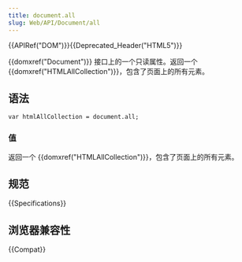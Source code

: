 ```yaml
---
title: document.all
slug: Web/API/Document/all
---
```


{{APIRef("DOM")}}{{Deprecated_Header("HTML5")}}

{{domxref("Document")}} 接口上的一个只读属性。返回一个 {{domxref("HTMLAllCollection")}}，包含了页面上的所有元素。

## 语法

```
var htmlAllCollection = document.all;
```

### 值

返回一个 {{domxref("HTMLAllCollection")}}，包含了页面上的所有元素。

## 规范

{{Specifications}}

## 浏览器兼容性

{{Compat}}
